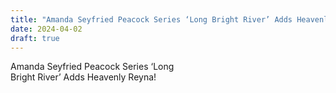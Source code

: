 ```yaml
---
title: "Amanda Seyfried Peacock Series ‘Long Bright River’ Adds Heavenly Reyna!"
date: 2024-04-02
draft: true
---
```


Amanda Seyfried Peacock Series ‘Long  
Bright River’ Adds Heavenly Reyna!
